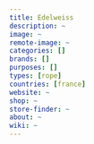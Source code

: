 ```yaml
---
title: Edelweiss
description: ~
image: ~
remote-image: ~
categories: []
brands: []
purposes: []
types: [rope]
countries: [france]
website: ~
shop: ~
store-finder: ~
about: ~
wiki: ~
---
```

